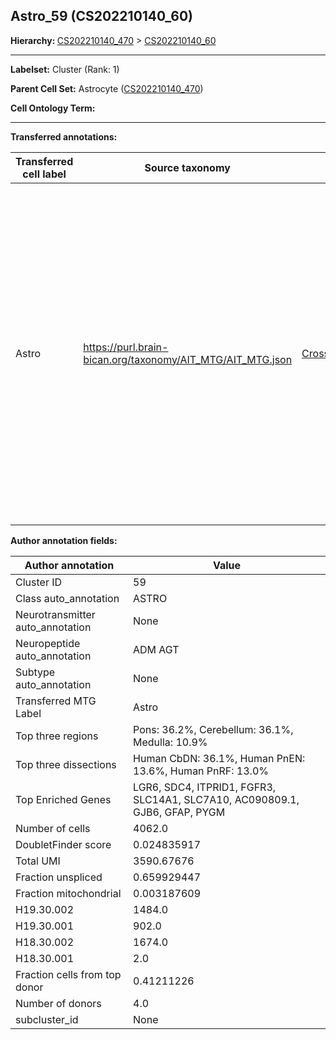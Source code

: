 ## Astro_59 (CS202210140_60)
<b>Hierarchy: </b>
[CS202210140_470](https://purl.brain-bican.org/taxonomy/CS202210140#CS202210140_470) >
[CS202210140_60](https://purl.brain-bican.org/taxonomy/CS202210140#CS202210140_60)

---


**Labelset:** Cluster (Rank: 1)

**Parent Cell Set:** Astrocyte ([CS202210140_470](https://purl.brain-bican.org/taxonomy/CS202210140#CS202210140_470))



**Cell Ontology Term:** 

[MARKER GENES.]: #


---

[TRANSFERRED ANNOTATIONS.]: #


**Transferred annotations:**

| Transferred cell label | Source taxonomy | Source node accession | Algorithm name | Comment |
|------------------------|-----------------|-----------------------|----------------|---------|
|Astro|https://purl.brain-bican.org/taxonomy/AIT_MTG/AIT_MTG.json|[CrossArea_subclass:e47396020a](https://purl.brain-bican.org/taxonomy/AIT_MTG#CrossArea_subclass_e47396020a)||We performed PCA (50 components) on our full dataset, trained a random forest classifier (scikit-learn, class_ weight=‘balanced’, max_depth=50) on the MTG labels, and then predicted labels for all cells. We labeled each cluster with the mode of its constituent cells if two conditions were met: more than 0.8 of predicted labels matched the mode, and the mean probability of these pre- dictions was greater than 0.8.|

[AUTHOR ANNOTATION FIELDS.]: #


**Author annotation fields:**

| Author annotation | Value |
|-------------------|-------|
|Cluster ID|59|
|Class auto_annotation|ASTRO|
|Neurotransmitter auto_annotation|None|
|Neuropeptide auto_annotation|ADM AGT|
|Subtype auto_annotation|None|
|Transferred MTG Label|Astro|
|Top three regions|Pons: 36.2%, Cerebellum: 36.1%, Medulla: 10.9%|
|Top three dissections|Human CbDN: 36.1%, Human PnEN: 13.6%, Human PnRF: 13.0%|
|Top Enriched Genes|LGR6, SDC4, ITPRID1, FGFR3, SLC14A1, SLC7A10, AC090809.1, GJB6, GFAP, PYGM|
|Number of cells|4062.0|
|DoubletFinder score|0.024835917|
|Total UMI|3590.67676|
|Fraction unspliced|0.659929447|
|Fraction mitochondrial|0.003187609|
|H19.30.002|1484.0|
|H19.30.001|902.0|
|H18.30.002|1674.0|
|H18.30.001|2.0|
|Fraction cells from top donor|0.41211226|
|Number of donors|4.0|
|subcluster_id|None|
